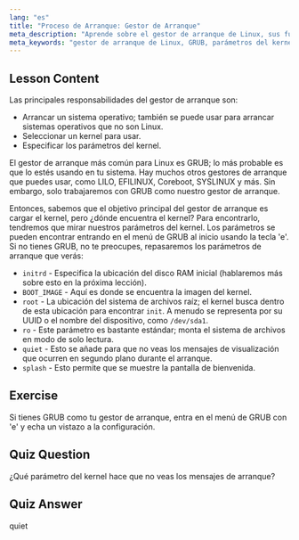 ```yaml
---
lang: "es"
title: "Proceso de Arranque: Gestor de Arranque"
meta_description: "Aprende sobre el gestor de arranque de Linux, sus funciones y parámetros comunes del kernel como initrd y root. Comprende GRUB y optimiza tu proceso de arranque de Linux."
meta_keywords: "gestor de arranque de Linux, GRUB, parámetros del kernel, initrd, sistema de archivos raíz, proceso de arranque de Linux, tutorial de Linux, Linux para principiantes"
---
```


## Lesson Content

Las principales responsabilidades del gestor de arranque son:

- Arrancar un sistema operativo; también se puede usar para arrancar sistemas operativos que no son Linux.
- Seleccionar un kernel para usar.
- Especificar los parámetros del kernel.

El gestor de arranque más común para Linux es GRUB; lo más probable es que lo estés usando en tu sistema. Hay muchos otros gestores de arranque que puedes usar, como LILO, EFILINUX, Coreboot, SYSLINUX y más. Sin embargo, solo trabajaremos con GRUB como nuestro gestor de arranque.

Entonces, sabemos que el objetivo principal del gestor de arranque es cargar el kernel, pero ¿dónde encuentra el kernel? Para encontrarlo, tendremos que mirar nuestros parámetros del kernel. Los parámetros se pueden encontrar entrando en el menú de GRUB al inicio usando la tecla 'e'. Si no tienes GRUB, no te preocupes, repasaremos los parámetros de arranque que verás:

- `initrd` - Especifica la ubicación del disco RAM inicial (hablaremos más sobre esto en la próxima lección).
- `BOOT_IMAGE` - Aquí es donde se encuentra la imagen del kernel.
- `root` - La ubicación del sistema de archivos raíz; el kernel busca dentro de esta ubicación para encontrar `init`. A menudo se representa por su UUID o el nombre del dispositivo, como `/dev/sda1`.
- `ro` - Este parámetro es bastante estándar; monta el sistema de archivos en modo de solo lectura.
- `quiet` - Esto se añade para que no veas los mensajes de visualización que ocurren en segundo plano durante el arranque.
- `splash` - Esto permite que se muestre la pantalla de bienvenida.

## Exercise

Si tienes GRUB como tu gestor de arranque, entra en el menú de GRUB con 'e' y echa un vistazo a la configuración.

## Quiz Question

¿Qué parámetro del kernel hace que no veas los mensajes de arranque?

## Quiz Answer

quiet
